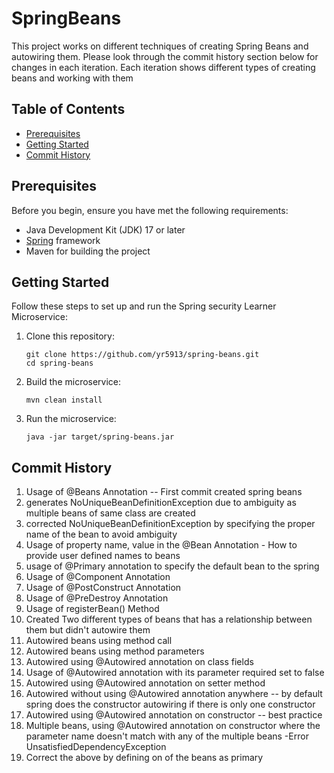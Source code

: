 # SpringBeans

This project works on different techniques of creating Spring Beans and autowiring them. Please look through the commit
history section below for changes in each iteration. Each iteration shows different types of creating beans and working
with them

## Table of Contents

- [Prerequisites](#prerequisites)
- [Getting Started](#getting-started)
- [Commit History](#commit-history)

## Prerequisites

Before you begin, ensure you have met the following requirements:

- Java Development Kit (JDK) 17 or later
- [Spring](https://spring.io/projects/spring-boot) framework
- Maven for building the project

## Getting Started

Follow these steps to set up and run the Spring security Learner Microservice:

1. Clone this repository:

   ```shell
   git clone https://github.com/yr5913/spring-beans.git
   cd spring-beans
2. Build the microservice:
   ```shell
   mvn clean install

3. Run the microservice:
   ```shell
   java -jar target/spring-beans.jar

## Commit History

1. Usage of @Beans Annotation -- First commit created spring beans
2. generates NoUniqueBeanDefinitionException due to ambiguity as multiple beans of same class are created
3. corrected NoUniqueBeanDefinitionException by specifying the proper name of the bean to avoid ambiguity
4. Usage of property name, value in the @Bean Annotation - How to provide user defined names to beans
5. usage of @Primary annotation to specify the default bean to the spring
6. Usage of @Component Annotation
7. Usage of @PostConstruct Annotation
8. Usage of @PreDestroy Annotation
9. Usage of registerBean() Method
10. Created Two different types of beans that has a relationship between them but didn't autowire them
11. Autowired beans using method call
12. Autowired beans using method parameters
13. Autowired using @Autowired annotation on class fields
14. Usage of @Autowired annotation with its parameter required set to false
15. Autowired using @Autowired annotation on setter method
16. Autowired without using @Autowired annotation anywhere -- by default spring does the constructor autowiring if there
    is only one constructor
17. Autowired using @Autowired annotation on constructor -- best practice
18. Multiple beans, using @Autowired annotation on constructor where the parameter name doesn't match with any of
    the multiple beans -Error UnsatisfiedDependencyException
19. Correct the above by defining on of the beans as primary


